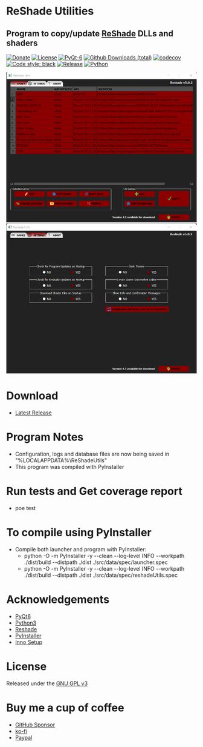 # ReShade Utilities
## Program to copy/update [ReShade](https://reshade.me/) DLLs and shaders

[![Donate](https://img.shields.io/badge/Donate-PayPal-brightgreen.svg?style=plastic)](https://www.paypal.com/ncp/payment/6G9Z78QHUD4RJ)
[![License](https://img.shields.io/github/license/ddc/ddcUtils.svg)](https://github.com/ddc/ReshadeUtils/blob/master/LICENSE)
[![PyQt-6](https://img.shields.io/badge/PyQt-6-brightgreen.svg?style=plastic)](https://riverbankcomputing.com/software/pyqt)
[![Github Downloads (total)](https://img.shields.io/github/downloads/ddc/ReshadeUtils/total.svg)]()
[![codecov](https://codecov.io/gh/ddc/ReShadeUtils/graph/badge.svg?token=VG5O44966P)](https://codecov.io/gh/ddc/ReShadeUtils)
[![Code style: black](https://img.shields.io/badge/code%20style-black-000000.svg)](https://github.com/psf/black)
[![Release](https://img.shields.io/github/release/ddc/ReshadeUtils.svg?style=plastic)](https://github.com/ddc/ReshadeUtils/releases/latest)
[![Python](https://img.shields.io/badge/python-3.10%20%7C%203.11%20%7C%203.12%20%7C%203.13-blue.svg)](https://www.python.org)


![screenshot](src/resources/images/screenshot.png)
![screenshot](src/resources/images/screenshot_settings.png)



# Download
+ [Latest Release](https://github.com/ddc/ReshadeUtils/releases/latest)



# Program Notes
+ Configuration, logs and database files are now being saved in "%LOCALAPPDATA%\ReShadeUtils"
+ This program was compiled with PyInstaller



# Run tests and Get coverage report
+ poe test



# To compile using PyInstaller
+ Compile both launcher and program with PyInstaller:
    + python -O -m PyInstaller -y --clean --log-level INFO --workpath ./dist/build --distpath ./dist ./src/data/spec/launcher.spec
    + python -O -m PyInstaller -y --clean --log-level INFO --workpath ./dist/build --distpath ./dist ./src/data/spec/reshadeUtils.spec



# Acknowledgements
+ [PyQt6](https://riverbankcomputing.com/software/pyqt)
+ [Python3](https://www.python.org)
+ [Reshade](https://reshade.me)
+ [PyInstaller](https://www.pyinstaller.org)
+ [Inno Setup](http://www.innosetup.com)



# License
Released under the [GNU GPL v3](LICENSE)



# Buy me a cup of coffee
+ [GitHub Sponsor](https://github.com/sponsors/ddc)
+ [ko-fi](https://ko-fi.com/ddcsta)
+ [Paypal](https://www.paypal.com/ncp/payment/6G9Z78QHUD4RJ)
